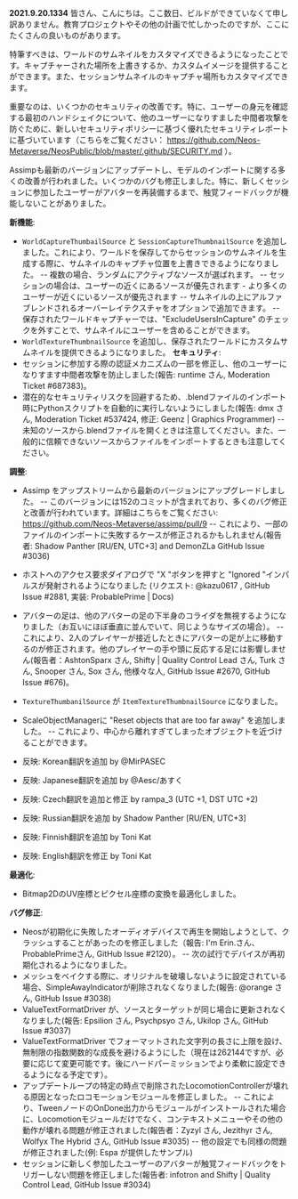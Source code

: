 **2021.9.20.1334**
皆さん、こんにちは。ここ数日、ビルドができていなくて申し訳ありません。教育プロジェクトやその他の計画で忙しかったのですが、ここにたくさんの良いものがあります。

特筆すべきは、ワールドのサムネイルをカスタマイズできるようになったことです。キャプチャーされた場所を上書きするか、カスタムイメージを提供することができます。また、セッションサムネイルのキャプチャ場所もカスタマイズできます。

重要なのは、いくつかのセキュリティの改善です。特に、ユーザーの身元を確認する最初のハンドシェイクについて、他のユーザーになりすました中間者攻撃を防ぐために、新しいセキュリティポリシーに基づく優れたセキュリティレポートに基づいています（こちらをご覧ください： <https://github.com/Neos-Metaverse/NeosPublic/blob/master/.github/SECURITY.md> ）。

Assimpも最新のバージョンにアップデートし、モデルのインポートに関する多くの改善が行われました。いくつかのバグも修正しました。特に、新しくセッションに参加したユーザーがアバターを再装備するまで、触覚フィードバックが機能しないことがありました。

**新機能**:
- `WorldCaptureThumbailSource` と `SessionCaptureThumbnailSource` を追加しました。これにより、ワールドを保存してからセッションのサムネイルを生成する際に、サムネイルのキャプチャ位置を上書きできるようになりました。
-- 複数の場合、ランダムにアクティブなソースが選ばれます。
-- セッションの場合は、ユーザーの近くにあるソースが優先されます - より多くのユーザーが近くにいるソースが優先されます
-- サムネイルの上にアルファブレンドされるオーバーレイテクスチャをオプションで追加できます。
-- 保存されたワールドキャプチャーでは、"ExcludeUsersInCapture" のチェックを外すことで、サムネイルにユーザーを含めることができます。
- `WorldTextureThumbnailSource` を追加し、保存されたワールドにカスタムサムネイルを提供できるようになりました。
**セキュリティ**:
- セッションに参加する際の認証メカニズムの一部を修正し、他のユーザーになりすます中間者攻撃を防止しました(報告: runtime さん, Moderation Ticket #687383)。
- 潜在的なセキュリティリスクを回避するため、.blendファイルのインポート時にPythonスクリプトを自動的に実行しないようにしました(報告: dmx さん, Moderation Ticket #537424, 修正: Geenz | Graphics Programmer)
-- 未知のソースから.blendファイルを開くときは注意してください。また、一般的に信頼できないソースからファイルをインポートするときも注意してください。

**調整**:
- Assimp をアップストリームから最新のバージョンにアップグレードしました。
-- このバージョンには152のコミットが含まれており、多くのバグ修正と改善が行われています。詳細はこちらをご覧ください: https://github.com/Neos-Metaverse/assimp/pull/9
-- これにより、一部のファイルのインポートに失敗するケースが修正されるかもしれません(報告者: Shadow Panther [RU/EN, UTC+3] and DemonZLa GitHub Issue #3036)
- ホストへのアクセス要求ダイアログで "X "ボタンを押すと "Ignored "インパルスが発射されるようになりました (リクエスト: @kazu0617 , GitHub Issue #2881, 実装: ProbablePrime | Docs)
- アバターの足は、他のアバターの足の下半身のコライダを無視するようになりました（お互いにほぼ垂直に並んでいて、同じようなサイズの場合）。
-- これにより、2人のプレイヤーが接近したときにアバターの足が上に移動するのが修正されます。他のプレイヤーの手や頭に反応する足には影響しません(報告者：AshtonSparx さん, Shifty | Quality Control Lead さん, Turk さん, Snooper さん, Sox さん, 他様々な人, GitHub Issue #2670, GitHub Issue #676)。
- `TextureThumbanilSource` が `ItemTextureThumbnailSource` になりました。

- ScaleObjectManagerに "Reset objects that are too far away" を追加しました。
-- これにより、中心から離れすぎてしまったオブジェクトを近づけることができます。
- 反映: Korean翻訳を追加 by @MirPASEC
- 反映: Japanese翻訳を追加 by @Aesc/あすく
- 反映: Czech翻訳を追加と修正 by rampa_3 (UTC +1, DST UTC +2)
- 反映: Russian翻訳を追加 by Shadow Panther [RU/EN, UTC+3]
- 反映: Finnish翻訳を追加 by Toni Kat
- 反映: English翻訳を修正 by Toni Kat

**最適化**:
- Bitmap2DのUV座標とピクセル座標の変換を最適化しました。

**バグ修正**:
- Neosが初期化に失敗したオーディオデバイスで再生を開始しようとして、クラッシュすることがあったのを修正しました（報告: I'm Erin.さん、ProbablePrimeさん, GitHub Issue #2120）。
-- 次の試行でデバイスが再初期化されるようになりました。
- メッシュをベイクする際に、オリジナルを破壊しないように設定されている場合、SimpleAwayIndicatorが削除されなくなりました(報告: @orange さん, GitHub Issue #3038)
- ValueTextFormatDriver が、ソースとターゲットが同じ場合に更新されなくなりました(報告: Epsilion さん, Psychpsyo さん, Ukilop さん, GitHub Issue #3037)
- ValueTextFormatDriver でフォーマットされた文字列の長さに上限を設け、無制限の指数関数的な成長を避けるようにした（現在は262144ですが、必要に応じて変更可能です。後にハードパーミッションでより柔軟に設定できるようになる予定です）。
- アップデートループの特定の時点で削除されたLocomotionControllerが壊れる原因となったロコモーションモジュールを修正しました。
-- これにより、TweenノードのOnDone出力からモジュールがインストールされた場合に、Locomotionモジュールだけでなく、コンテキストメニューやその他の動作が壊れる問題が修正されました(報告者：Zyzyl さん, Jezithyr さん, Wolfyx The Hybrid さん, GitHub Issue #3035)
-- 他の設定でも同様の問題が修正されました(例: Espa が提供したサンプル)
- セッションに新しく参加したユーザーのアバターが触覚フィードバックをトリガーしない問題を修正しました(報告者: infotron and Shifty | Quality Control Lead, GitHub Issue #3034)